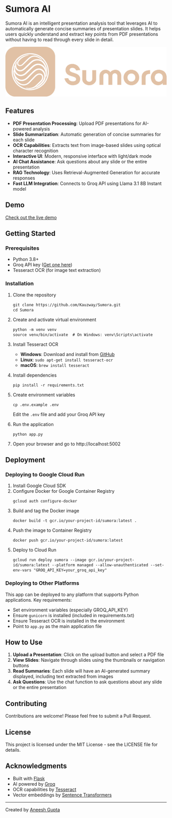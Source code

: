 # Sumora AI

Sumora AI is an intelligent presentation analysis tool that leverages AI to automatically generate concise summaries of presentation slides. It helps users quickly understand and extract key points from PDF presentations without having to read through every slide in detail.

![Sumora AI](Sumora%20Full%20logo.png)

## Features

- **PDF Presentation Processing**: Upload PDF presentations for AI-powered analysis
- **Slide Summarization**: Automatic generation of concise summaries for each slide
- **OCR Capabilities**: Extracts text from image-based slides using optical character recognition
- **Interactive UI**: Modern, responsive interface with light/dark mode
- **AI Chat Assistance**: Ask questions about any slide or the entire presentation
- **RAG Technology**: Uses Retrieval-Augmented Generation for accurate responses
- **Fast LLM Integration**: Connects to Groq API using Llama 3.1 8B Instant model

## Demo

[Check out the live demo](https://sumora-247465117015.us-central1.run.app/)

## Getting Started

### Prerequisites

- Python 3.8+
- Groq API key ([Get one here](https://console.groq.com/))
- Tesseract OCR (for image text extraction)

### Installation

1. Clone the repository
   ```
   git clone https://github.com/Kauzway/Sumora.git
   cd Sumora
   ```

2. Create and activate virtual environment
   ```
   python -m venv venv
   source venv/bin/activate  # On Windows: venv\Scripts\activate
   ```

3. Install Tesseract OCR
   - **Windows**: Download and install from [GitHub](https://github.com/UB-Mannheim/tesseract/wiki)
   - **Linux**: `sudo apt-get install tesseract-ocr`
   - **macOS**: `brew install tesseract`

4. Install dependencies
   ```
   pip install -r requirements.txt
   ```

5. Create environment variables
   ```
   cp .env.example .env
   ```
   Edit the `.env` file and add your Groq API key

6. Run the application
   ```
   python app.py
   ```

7. Open your browser and go to http://localhost:5002

## Deployment

### Deploying to Google Cloud Run

1. Install Google Cloud SDK
2. Configure Docker for Google Container Registry
   ```
   gcloud auth configure-docker
   ```
3. Build and tag the Docker image
   ```
   docker build -t gcr.io/your-project-id/sumora:latest .
   ```
4. Push the image to Container Registry
   ```
   docker push gcr.io/your-project-id/sumora:latest
   ```
5. Deploy to Cloud Run
   ```
   gcloud run deploy sumora --image gcr.io/your-project-id/sumora:latest --platform managed --allow-unauthenticated --set-env-vars "GROQ_API_KEY=your_groq_api_key"
   ```


### Deploying to Other Platforms

This app can be deployed to any platform that supports Python applications. 
Key requirements:
- Set environment variables (especially GROQ_API_KEY)
- Ensure `gunicorn` is installed (included in requirements.txt)
- Ensure Tesseract OCR is installed in the environment
- Point to `app.py` as the main application file

## How to Use

1. **Upload a Presentation**: Click on the upload button and select a PDF file
2. **View Slides**: Navigate through slides using the thumbnails or navigation buttons
3. **Read Summaries**: Each slide will have an AI-generated summary displayed, including text extracted from images
4. **Ask Questions**: Use the chat function to ask questions about any slide or the entire presentation

## Contributing

Contributions are welcome! Please feel free to submit a Pull Request.

## License

This project is licensed under the MIT License - see the LICENSE file for details.

## Acknowledgments

- Built with [Flask](https://flask.palletsprojects.com/)
- AI powered by [Groq](https://groq.com/)
- OCR capabilities by [Tesseract](https://github.com/tesseract-ocr/tesseract)
- Vector embeddings by [Sentence Transformers](https://www.sbert.net/)

---

Created by [Aneesh Gupta](https://www.linkedin.com/in/aneeshgupta1215/) 
